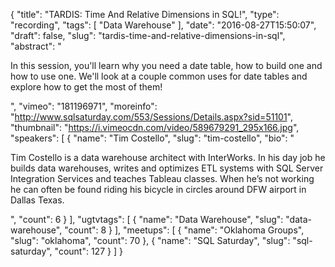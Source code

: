{
  "title": "TARDIS: Time And Relative Dimensions in SQL!",
  "type": "recording",
  "tags": [
    "Data Warehouse"
  ],
  "date": "2016-08-27T15:50:07",
  "draft": false,
  "slug": "tardis-time-and-relative-dimensions-in-sql",
  "abstract": "<p>In this session, you'll learn why you need a date table, how to build one and how to use one.  We'll look at a couple common uses for date tables and explore how to get the most of them!</p>",
  "vimeo": "181196971",
  "moreinfo": "http://www.sqlsaturday.com/553/Sessions/Details.aspx?sid=51101",
  "thumbnail": "https://i.vimeocdn.com/video/589679291_295x166.jpg",
  "speakers": [
    {
      "name": "Tim Costello",
      "slug": "tim-costello",
      "bio": "<p>Tim Costello is a data warehouse architect with InterWorks. In his day job he builds data warehouses, writes and optimizes ETL systems with SQL Server Integration Services and teaches Tableau classes. When he’s not working he can often be found riding his bicycle in circles around DFW airport in Dallas Texas.</p>",
      "count": 6
    }
  ],
  "ugtvtags": [
    {
      "name": "Data Warehouse",
      "slug": "data-warehouse",
      "count": 8
    }
  ],
  "meetups": [
    {
      "name": "Oklahoma Groups",
      "slug": "oklahoma",
      "count": 70
    },
    {
      "name": "SQL Saturday",
      "slug": "sql-saturday",
      "count": 127
    }
  ]
}